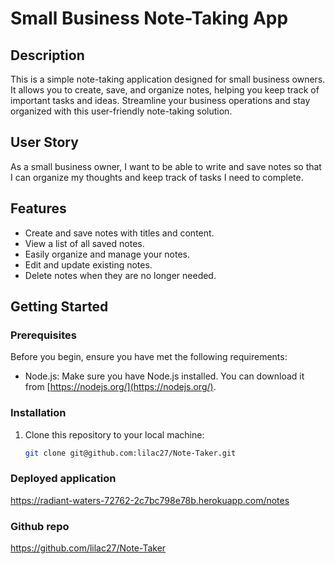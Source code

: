 # Small Business Note-Taking App

## Description

This is a simple note-taking application designed for small business owners. It allows you to create, save, and organize notes, helping you keep track of important tasks and ideas. Streamline your business operations and stay organized with this user-friendly note-taking solution.

## User Story

As a small business owner, I want to be able to write and save notes so that I can organize my thoughts and keep track of tasks I need to complete.

## Features

- Create and save notes with titles and content.
- View a list of all saved notes.
- Easily organize and manage your notes.
- Edit and update existing notes.
- Delete notes when they are no longer needed.

## Getting Started

### Prerequisites

Before you begin, ensure you have met the following requirements:

- Node.js: Make sure you have Node.js installed. You can download it from [https://nodejs.org/](https://nodejs.org/).

### Installation

1. Clone this repository to your local machine:

   ```bash
   git clone git@github.com:lilac27/Note-Taker.git

### Deployed application

https://radiant-waters-72762-2c7bc798e78b.herokuapp.com/notes

### Github repo

https://github.com/lilac27/Note-Taker
